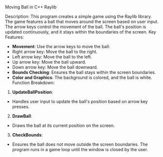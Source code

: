 Moving Ball in C++ Raylib

Description: This program creates a simple game using the Raylib library. The game features a ball that moves around the screen based on user input. The arrow keys control the movement of the ball. The ball's position is updated continuously, and it stays within the boundaries of the screen. 
Key Features: 
- **Movement**: 
Use the arrow keys to move the ball: 
- Right arrow key: Move the ball to the right. 
- Left arrow key: Move the ball to the left. 
- Up arrow key: Move the ball upward. 
- Down arrow key: Move the ball downward. 
- **Bounds Checking**: Ensures the ball stays within the screen boundaries. 
- **Color and Graphics**: 
The background is colored, and the ball is white. 
Function Breakdown: 
1. **UpdateBallPosition**: 
- Handles user input to update the ball's position based on arrow key presses. 
2. **DrawBall**: 
- Draws the ball at its current position on the screen. 
3. **CheckBounds**: 
- Ensures the ball does not move outside the screen boundaries. 
The program runs in a game loop until the window is closed by the user. 
